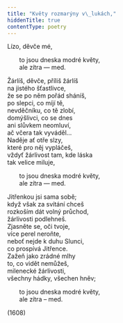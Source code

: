 ```yaml
---
title: "Květy rozmarýny v\_lukách,"
hiddenTitle: true
contentType: poetry
---
```


<section>

Lízo, děvče mé,

       to jsou dneska modré květy,  
       ale zítra — med.

Žárlíš, děvče, příliš žárlíš  
na jistého šťastlivce,  
že se po něm pořád sháníš,  
po slepci, co míjí tě,  
nevděčníku, co tě zlobí,  
domýšlivci, co se dnes  
ani slůvkem neomluví,  
ač včera tak vyváděl…  
Naděje ať otře slzy,  
které pro něj vypláčeš,  
vždyť žárlivost tam, kde láska  
tak velice miluje,

       to jsou dneska modré květy,  
       ale zítra — med.

Jitřenkou jsi sama sobě;  
když však za svítání chceš  
rozkoším dát volný průchod,  
žárlivosti podlehneš.  
Zjasněte se, oči tvoje,  
více perel neroňte,  
neboť nejde k duhu Slunci,  
co prospívá Jitřence.  
Zažeň jako zrádné mlhy  
to, co vidět nemůžeš,  
milenecké žárlivosti,  
všechny hádky, všechen hněv;

       to jsou dneska modré květy,  
       ale zítra – med.

(1608)

</section>
